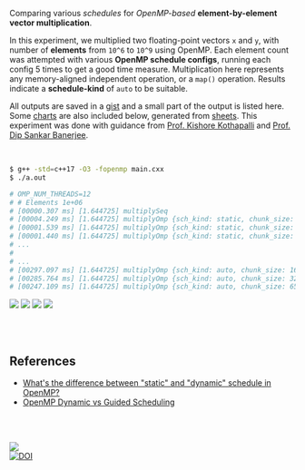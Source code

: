 Comparing various *schedules* for *OpenMP-based* **element-by-element vector multiplication**.

In this experiment, we multiplied two floating-point vectors `x` and `y`, with
number of **elements** from `10^6` to `10^9` using OpenMP. Each element count
was attempted with various **OpenMP schedule configs**, running each config 5
times to get a good time measure. Multiplication here represents any
memory-aligned independent operation, or a `map()` operation. Results indicate a
**schedule-kind** of `auto` to be suitable.

All outputs are saved in a [gist] and a small part of the output is listed here.
Some [charts] are also included below, generated from [sheets]. This experiment
was done with guidance from [Prof. Kishore Kothapalli] and
[Prof. Dip Sankar Banerjee].

<br>

```bash
$ g++ -std=c++17 -O3 -fopenmp main.cxx
$ ./a.out

# OMP_NUM_THREADS=12
# # Elements 1e+06
# [00000.307 ms] [1.644725] multiplySeq
# [00004.249 ms] [1.644725] multiplyOmp {sch_kind: static, chunk_size: 1}
# [00001.539 ms] [1.644725] multiplyOmp {sch_kind: static, chunk_size: 2}
# [00001.440 ms] [1.644725] multiplyOmp {sch_kind: static, chunk_size: 4}
# ...
#
# ...
# [00297.097 ms] [1.644725] multiplyOmp {sch_kind: auto, chunk_size: 16384}
# [00285.764 ms] [1.644725] multiplyOmp {sch_kind: auto, chunk_size: 32768}
# [00247.109 ms] [1.644725] multiplyOmp {sch_kind: auto, chunk_size: 65536}
```

[![](https://i.imgur.com/J4xMocj.png)][sheetp]
[![](https://i.imgur.com/wNTAU2k.png)][sheetp]
[![](https://i.imgur.com/fmtvqfy.png)][sheetp]
[![](https://i.imgur.com/Pa3OGzf.png)][sheetp]

<br>
<br>


## References

- [What's the difference between "static" and "dynamic" schedule in OpenMP?](https://stackoverflow.com/a/10852852/1413259)
- [OpenMP Dynamic vs Guided Scheduling](https://stackoverflow.com/a/43047074/1413259)

<br>
<br>


[![](https://i.imgur.com/ykk7NyZ.jpg)](https://knowyourcodelyokofacts.tumblr.com/post/49493220478/jeremy-belpois-jeremy-is-known-to-have-been)<br>
[![DOI](https://zenodo.org/badge/424267392.svg)](https://zenodo.org/badge/latestdoi/424267392)


[Prof. Dip Sankar Banerjee]: https://sites.google.com/site/dipsankarban/
[Prof. Kishore Kothapalli]: https://faculty.iiit.ac.in/~kkishore/
[gist]: https://gist.github.com/wolfram77/f2946fdd44685b6ef95264bb199d35dd
[charts]: https://imgur.com/a/PQYvAvH
[sheets]: https://docs.google.com/spreadsheets/d/1B8kQmQkjyvqnjG3wSYxVFpRLCCWJ_gGI_pNjfaiCpp0/edit?usp=sharing
[sheetp]: https://docs.google.com/spreadsheets/d/e/2PACX-1vQDbuQPxr19ZhCxpXDUP-HwpvvPwnw4v-0ZGTE_9qFCStkCauPnGG_rDGQSNyurM6CMj2F6ql_pXGLG/pubhtml
